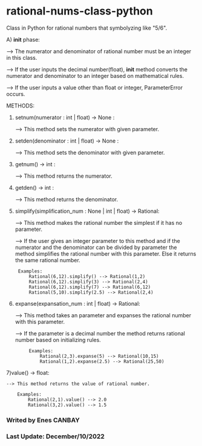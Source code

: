 # rational-nums-class-python

Class in Python for rational numbers that symbolyzing like "5/6".

A) __init__ phase:

--> The numerator and denominator of rational number must be an integer in this class.

--> If the user inputs the decimal number(float), __init__ method converts the numerator and denominator to an integer based on mathematical rules.

--> If the user inputs a value other than float or integer, ParameterError occurs.


METHODS:

1) setnum(numerator : int | float) -> None :

    --> This method sets the numerator with given parameter.

2) setden(denominator : int | float) -> None :

    --> This method sets the denominator with given parameter.

3) getnum() -> int :

    --> This method returns the numerator.

4) getden() -> int :

    --> This method returns the denominator.

5) simplify(simplification_num : None | int | float) -> Rational:

    --> This method makes the rational number the simplest if it has no parameter.

    --> If the user gives an integer parameter to this method and if the numerator and the denominator can be divided by parameter
        the method simplifies the rational number with this parameter. Else it returns the same rational number.

        Examples:
            Rational(6,12).simplify() --> Rational(1,2)
            Rational(6,12).simplify(3) --> Rational(2,4)
            Rational(6,12).simplify(7) --> Rational(6,12)
            Rational(5,10).simplify(2.5) --> Rational(2,4)

6) expanse(expansation_num : int | float) -> Rational:

     --> This method takes an parameter and expanses the rational number with this parameter.

     --> If the parameter is a decimal number the method returns rational number based on initializing rules.

            Examples:
                Rational(2,3).expanse(5) --> Rational(10,15)
                Rational(1,2).expanse(2.5) --> Rational(25,50)

7)value() -> float:

    --> This method returns the value of rational number.

        Examples:
            Rational(2,1).value() --> 2.0
            Rational(3,2).value() --> 1.5




### Writed by Enes CANBAY ###
### Last Update: December/10/2022 ###

